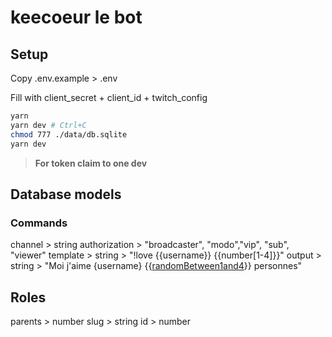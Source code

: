 # keecoeur le bot

## Setup

Copy .env.example > .env

Fill with client_secret + client_id + twitch_config

```sh
yarn
yarn dev # Ctrl+C
chmod 777 ./data/db.sqlite
yarn dev
```

> **For token claim to one dev**

## Database models

### Commands

channel > string
authorization > "broadcaster", "modo","vip", "sub", "viewer"
template > string > "!love {{username}} {{number[1-4]}}"
output > string > "Moi j'aime {username} {{[randomBetween1and4](number,personne)}} personnes"

## Roles

parents > number
slug > string
id > number

